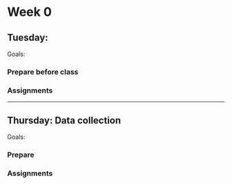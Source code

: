<br><br>

# Week 0 

## Tuesday: 
Goals: 


### Prepare before class

### Assignments

----

## Thursday: Data collection
Goals: 


### Prepare 


### Assignments
